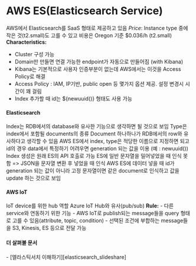 # AWS ES(Elasticsearch Service)
AWS에서 Elasticsearch를 SaaS 형태로 제공하고 있음
*Price*: Instance type 중에 작은 것(t2.small)도 고를 수 있고 비용은 Oregon 기준 $0.036/h (t2.small)  
<strong>Characteristics:</strong>  
- Cluster 구성 가능
- Domain만 만들면 연결 가능한 endpoint가 자동으로 만들어짐 (with Kibana)
- Kibana는 기본적으로 사용자 인증부분이 없는데 AWS에서는 이것을 Access Policy로 해결
- Access Policy : IAM, IP기반, public open 등 몇가지 옵션 제공. 설정 변경시 시간이 꽤 걸림
- Index 추가할 때 id는 ${newuuid()} 형태도 사용 가능
<h4>Elasticsearch</h4>
Index는 RDB에서의 database와 유사한 기능으로 생각하면 될 것으로 보임  
Type은 index에서 포함될 documents의 종류  
Document 하나하나가 RDB에서의 row와 유사하다고 생각할 수 있음  
AWS ES에서 index, type은 적당한 이름으로 지정하면 되고 id의 경우 data에서 특정하기 어려우면 generation 되는 값을 이용 (예 : newuuid())  
Index 생성은 원래 ES의 API 호출로 가능  
ES에 일반 문자열을 밀어넣었을 때 인식 못함 => JSON을 문자열 변환 후 넣었을 때 인식  
AWS ES에 데이터 넣을 때 id가 generation 되는 값이 아니라 고정 문자열이면 같은 document로 인식하고 값을 update 하는 것으로 보임  
<h4>AWS IoT</h4>
IoT device를 위한 hub 역할  
Azure IoT Hub와 유사(pub/sub)  
<strong>Rule:</strong>  
- 다른 service와 연동하기 위한 기능
- AWS IoT로 publish되는 message들을 query 형태로 고를 수 있음(attribute, topic, condition)
- 선택된 조건에 부합하는 message들을 S3, Kinesis, ES 등으로 전달 가능
<h4>더 살펴볼 문서</h4>
- [엘라스틱서치 이해하기][elasticsearch_slideshare]

[elasticsearch_slideshare]: https://www.slideshare.net/dahlmoon/20160612